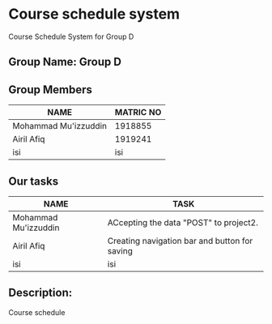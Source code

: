 # Course schedule system
Course Schedule System for Group D

## Group Name: Group D

## Group Members

NAME | MATRIC NO
------------ | -------------
Mohammad Mu'izzuddin | 1918855
Airil Afiq  | 1919241
isi | isi

## Our tasks

NAME | TASK
------------ | -------------
Mohammad Mu'izzuddin | ACcepting the data "POST" to project2.
Airil Afiq | Creating navigation bar and button for saving
isi | isi


## Description:
Course schedule
